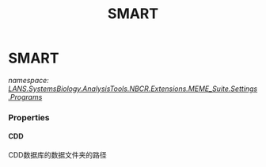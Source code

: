 ﻿---
title: SMART
---

# SMART
_namespace: [LANS.SystemsBiology.AnalysisTools.NBCR.Extensions.MEME_Suite.Settings.Programs](N-LANS.SystemsBiology.AnalysisTools.NBCR.Extensions.MEME_Suite.Settings.Programs.html)_






### Properties

#### CDD
CDD数据库的数据文件夹的路径
